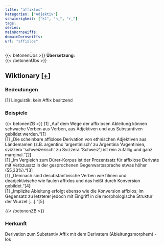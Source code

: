```yaml
---
title: "affixlos"
kategorien: ["Adjektiv"]
schwierigkeit: ["k1", "h_", "r_"]
tags:
series:
mainDornseiffs:
domainDornseiffs:
url: "affixlos"
---
```


{{< betonenÜbs >}}
**Übersetzung:**  
{{< /betonenÜbs >}}

## Wiktionary [[+](https://de.wiktionary.org/wiki/affixlos)]

### Bedeutungen
[1] Linguistik: kein Affix besitzend  

### Beispiele
{{< betonenZB >}}
[1] „Auf dem Wege der affixlosen Ableitung können schwache Verben aus Verben, aus Adjektiven und aus Substantiven gebildet werden.“[1]  
[1] „Die scheinbare affixlose Derivation von ethnischen Adjektiven aus Ländemamen (z.B. argentino 'argentinisch' zu Argentina 'Argentinien, svizzero 'schweizerisch' zu Svizzera 'Schweiz') ist rein zufällig und ganz marginal.“[2]  
[1] „Im Vergleich zum Dürer-Korpus ist der Prozentsatz für affixlose Derivate mit Verbzusatz in der gesprochenen Gegenwartssprache etwas höher (55,33%).“[3]  
[1] „Demnach sind desubstantivische Verben wie filmen und deadjektivische wie faulen affixlos und das heißt durch Konversion gebildet.“[4]  
[1] „Implizite Ableitung erfolgt ebenso wie die Konversion affixlos; im Gegensatz zu letzterer jedoch mit Eingriff in die morphologische Struktur der Wurzel […].“[5]  

{{< /betonenZB >}}
### Herkunft
Derivation zum Substantiv Affix mit dem Derivatem (Ableitungsmorphem) -los  


